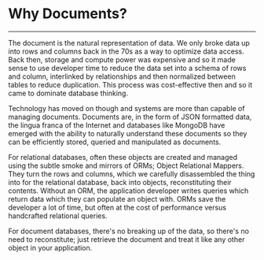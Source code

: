# Why Documents?
----------------

The document is the natural representation of data. We only broke data up into rows and columns back in the 70s as a way to optimize data access. Back then, storage and compute power was expensive and so it made sense to use developer time to reduce the data set into a schema of rows and column, interlinked by relationships and then normalized between tables to reduce duplication. This process was cost-effective then and so it came to dominate database thinking.

Technology has moved on though and systems are more than capable of managing documents. Documents are, in the form of JSON formatted data, the lingua franca of the Internet and databases like MongoDB have emerged with the ability to naturally understand these documents so they can be efficiently stored, queried and manipulated as documents.

For relational databases, often these objects are created and managed using the subtle smoke and mirrors of ORMs; Object Relational Mappers. They turn the rows and columns, which we carefully disassembled the thing into for the relational database, back into objects, reconstituting their contents. Without an ORM, the application developer writes queries which return data which they can populate an object with. ORMs save the developer a lot of time, but often at the cost of performance versus handcrafted relational queries.

For document databases, there's no breaking up of the data, so there's no need to reconstitute; just retrieve the document and treat it like any other object in your application.
